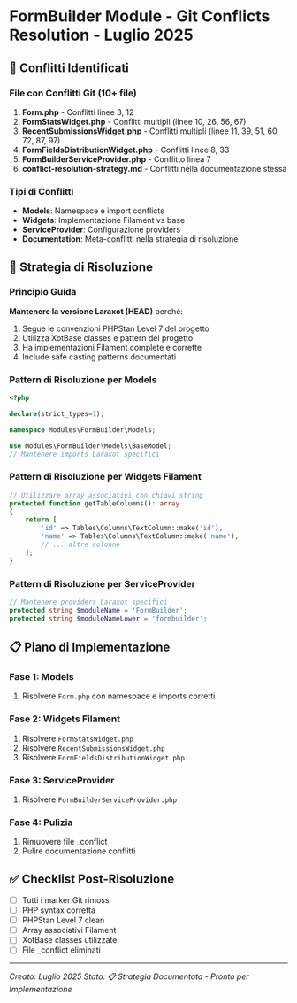 # FormBuilder Module - Git Conflicts Resolution - Luglio 2025

## 🚨 **Conflitti Identificati**

### File con Conflitti Git (10+ file)
1. **Form.php** - Conflitti linee 3, 12
2. **FormStatsWidget.php** - Conflitti multipli (linee 10, 26, 56, 67)
3. **RecentSubmissionsWidget.php** - Conflitti multipli (linee 11, 39, 51, 60, 72, 87, 97)
4. **FormFieldsDistributionWidget.php** - Conflitti linee 8, 33
5. **FormBuilderServiceProvider.php** - Conflitto linea 7
6. **conflict-resolution-strategy.md** - Conflitti nella documentazione stessa

### Tipi di Conflitti
- **Models**: Namespace e import conflicts
- **Widgets**: Implementazione Filament vs base
- **ServiceProvider**: Configurazione providers
- **Documentation**: Meta-conflitti nella strategia di risoluzione

## 🎯 **Strategia di Risoluzione**

### Principio Guida
**Mantenere la versione Laraxot (HEAD)** perché:
1. Segue le convenzioni PHPStan Level 7 del progetto
2. Utilizza XotBase classes e pattern del progetto
3. Ha implementazioni Filament complete e corrette
4. Include safe casting patterns documentati

### Pattern di Risoluzione per Models
```php
<?php

declare(strict_types=1);

namespace Modules\FormBuilder\Models;

use Modules\FormBuilder\Models\BaseModel;
// Mantenere imports Laraxot specifici
```

### Pattern di Risoluzione per Widgets Filament
```php
// Utilizzare array associativi con chiavi string
protected function getTableColumns(): array
{
    return [
        'id' => Tables\Columns\TextColumn::make('id'),
        'name' => Tables\Columns\TextColumn::make('name'),
        // ... altre colonne
    ];
}
```

### Pattern di Risoluzione per ServiceProvider
```php
// Mantenere providers Laraxot specifici
protected string $moduleName = 'FormBuilder';
protected string $moduleNameLower = 'formbuilder';
```

## 📋 **Piano di Implementazione**

### Fase 1: Models
1. Risolvere `Form.php` con namespace e imports corretti

### Fase 2: Widgets Filament
1. Risolvere `FormStatsWidget.php`
2. Risolvere `RecentSubmissionsWidget.php` 
3. Risolvere `FormFieldsDistributionWidget.php`

### Fase 3: ServiceProvider
1. Risolvere `FormBuilderServiceProvider.php`

### Fase 4: Pulizia
1. Rimuovere file _conflict
2. Pulire documentazione conflitti

## ✅ **Checklist Post-Risoluzione**
- [ ] Tutti i marker Git rimossi
- [ ] PHP syntax corretta
- [ ] PHPStan Level 7 clean
- [ ] Array associativi Filament
- [ ] XotBase classes utilizzate
- [ ] File _conflict eliminati

---
*Creato: Luglio 2025*
*Stato: 📋 Strategia Documentata - Pronto per Implementazione*
